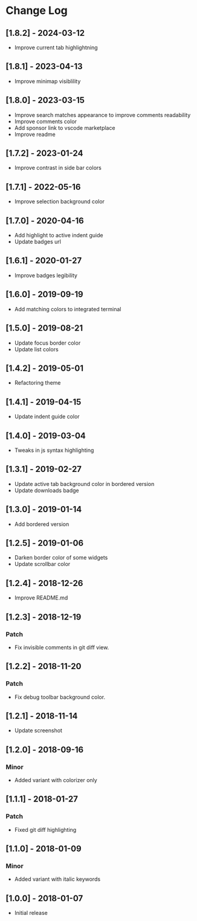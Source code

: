 # Change Log

## [1.8.2] - 2024-03-12

- Improve current tab highlightning

## [1.8.1] - 2023-04-13

- Improve minimap visiblility

## [1.8.0] - 2023-03-15

- Improve search matches appearance to improve comments readability
- Improve comments color
- Add sponsor link to vscode marketplace
- Improve readme

## [1.7.2] - 2023-01-24

- Improve contrast in side bar colors

## [1.7.1] - 2022-05-16

- Improve selection background color 

## [1.7.0] - 2020-04-16

- Add highlight to active indent guide
- Update badges url

## [1.6.1] - 2020-01-27

- Improve badges legibility

## [1.6.0] - 2019-09-19

- Add matching colors to integrated terminal

## [1.5.0] - 2019-08-21

- Update focus border color
- Update list colors

## [1.4.2] - 2019-05-01

- Refactoring theme

## [1.4.1] - 2019-04-15

- Update indent guide color

## [1.4.0] - 2019-03-04

- Tweaks in js syntax highlighting

## [1.3.1] - 2019-02-27

- Update active tab background color in bordered version
- Update downloads badge

## [1.3.0] - 2019-01-14

- Add bordered version

## [1.2.5] - 2019-01-06

- Darken border color of some widgets
- Update scrollbar color


## [1.2.4] - 2018-12-26

- Improve README.md

## [1.2.3] - 2018-12-19

### Patch

- Fix invisible comments in git diff view.

## [1.2.2] - 2018-11-20

### Patch

- Fix debug toolbar background color.

## [1.2.1] - 2018-11-14

- Update screenshot

## [1.2.0] - 2018-09-16

### Minor

- Added variant with colorizer only

## [1.1.1] - 2018-01-27

### Patch

- Fixed git diff highlighting

## [1.1.0] - 2018-01-09

### Minor

- Added variant with italic keywords

## [1.0.0] - 2018-01-07
- Initial release
